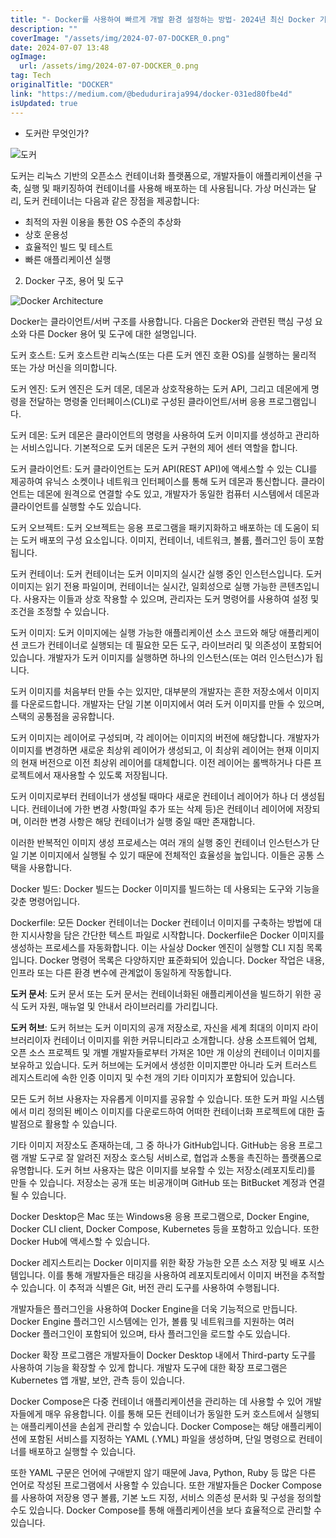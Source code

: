 ```yaml
---
title: "- Docker를 사용하여 빠르게 개발 환경 설정하는 방법- 2024년 최신 Docker 기능 정리- Docker vs Kubernetes 어떤 도구를 선택해야 할까- 초보자를 위한 Docker 기초 가이드- Docker Compose를 이용한 5가지 실용적인 사례- Docker와 함께 사용하는 10가지 필수 도구- 2024년에 Docker를 업데이트해야 하는 이유- Docker 컨테이너 보안 강화하는 방법- Docker를 통해 서버 비용 절감하는 비결- 실전 Docker 배포부터 운영까지 한 번에 마스터하기"
description: ""
coverImage: "/assets/img/2024-07-07-DOCKER_0.png"
date: 2024-07-07 13:48
ogImage:
  url: /assets/img/2024-07-07-DOCKER_0.png
tag: Tech
originalTitle: "DOCKER"
link: "https://medium.com/@beduduriraja994/docker-031ed80fbe4d"
isUpdated: true
---
```


- 도커란 무엇인가?

![도커](/assets/img/2024-07-07-DOCKER_0.png)

도커는 리눅스 기반의 오픈소스 컨테이너화 플랫폼으로, 개발자들이 애플리케이션을 구축, 실행 및 패키징하여 컨테이너를 사용해 배포하는 데 사용됩니다. 가상 머신과는 달리, 도커 컨테이너는 다음과 같은 장점을 제공합니다:

- 최적의 자원 이용을 통한 OS 수준의 추상화
- 상호 운용성
- 효율적인 빌드 및 테스트
- 빠른 애플리케이션 실행

<!-- seedividend - 사각형 -->

<ins class="adsbygoogle"
     style="display:block"
     data-ad-client="ca-pub-4877378276818686"
     data-ad-slot="1898504329"
     data-ad-format="auto"
     data-full-width-responsive="true"></ins>

<script>
     (adsbygoogle = window.adsbygoogle || []).push({});
</script>

2. Docker 구조, 용어 및 도구

![Docker Architecture](/assets/img/2024-07-07-DOCKER_1.png)

Docker는 클라이언트/서버 구조를 사용합니다. 다음은 Docker와 관련된 핵심 구성 요소와 다른 Docker 용어 및 도구에 대한 설명입니다.

도커 호스트: 도커 호스트란 리눅스(또는 다른 도커 엔진 호환 OS)를 실행하는 물리적 또는 가상 머신을 의미합니다.

<!-- seedividend - 사각형 -->

<ins class="adsbygoogle"
     style="display:block"
     data-ad-client="ca-pub-4877378276818686"
     data-ad-slot="1898504329"
     data-ad-format="auto"
     data-full-width-responsive="true"></ins>

<script>
     (adsbygoogle = window.adsbygoogle || []).push({});
</script>

도커 엔진: 도커 엔진은 도커 데몬, 데몬과 상호작용하는 도커 API, 그리고 데몬에게 명령을 전달하는 명령줄 인터페이스(CLI)로 구성된 클라이언트/서버 응용 프로그램입니다.

도커 데몬: 도커 데몬은 클라이언트의 명령을 사용하여 도커 이미지를 생성하고 관리하는 서비스입니다. 기본적으로 도커 데몬은 도커 구현의 제어 센터 역할을 합니다.

도커 클라이언트: 도커 클라이언트는 도커 API(REST API)에 액세스할 수 있는 CLI를 제공하여 유닉스 소켓이나 네트워크 인터페이스를 통해 도커 데몬과 통신합니다. 클라이언트는 데몬에 원격으로 연결할 수도 있고, 개발자가 동일한 컴퓨터 시스템에서 데몬과 클라이언트를 실행할 수도 있습니다.

도커 오브젝트: 도커 오브젝트는 응용 프로그램을 패키지화하고 배포하는 데 도움이 되는 도커 배포의 구성 요소입니다. 이미지, 컨테이너, 네트워크, 볼륨, 플러그인 등이 포함됩니다.

<!-- seedividend - 사각형 -->

<ins class="adsbygoogle"
     style="display:block"
     data-ad-client="ca-pub-4877378276818686"
     data-ad-slot="1898504329"
     data-ad-format="auto"
     data-full-width-responsive="true"></ins>

<script>
     (adsbygoogle = window.adsbygoogle || []).push({});
</script>

도커 컨테이너: 도커 컨테이너는 도커 이미지의 실시간 실행 중인 인스턴스입니다. 도커 이미지는 읽기 전용 파일이며, 컨테이너는 실시간, 일회성으로 실행 가능한 콘텐츠입니다. 사용자는 이들과 상호 작용할 수 있으며, 관리자는 도커 명령어를 사용하여 설정 및 조건을 조정할 수 있습니다.

도커 이미지: 도커 이미지에는 실행 가능한 애플리케이션 소스 코드와 해당 애플리케이션 코드가 컨테이너로 실행되는 데 필요한 모든 도구, 라이브러리 및 의존성이 포함되어 있습니다. 개발자가 도커 이미지를 실행하면 하나의 인스턴스(또는 여러 인스턴스)가 됩니다.

도커 이미지를 처음부터 만들 수는 있지만, 대부분의 개발자는 흔한 저장소에서 이미지를 다운로드합니다. 개발자는 단일 기본 이미지에서 여러 도커 이미지를 만들 수 있으며, 스택의 공통점을 공유합니다.

도커 이미지는 레이어로 구성되며, 각 레이어는 이미지의 버전에 해당합니다. 개발자가 이미지를 변경하면 새로운 최상위 레이어가 생성되고, 이 최상위 레이어는 현재 이미지의 현재 버전으로 이전 최상위 레이어를 대체합니다. 이전 레이어는 롤백하거나 다른 프로젝트에서 재사용할 수 있도록 저장됩니다.

<!-- seedividend - 사각형 -->

<ins class="adsbygoogle"
     style="display:block"
     data-ad-client="ca-pub-4877378276818686"
     data-ad-slot="1898504329"
     data-ad-format="auto"
     data-full-width-responsive="true"></ins>

<script>
     (adsbygoogle = window.adsbygoogle || []).push({});
</script>

도커 이미지로부터 컨테이너가 생성될 때마다 새로운 컨테이너 레이어가 하나 더 생성됩니다. 컨테이너에 가한 변경 사항(파일 추가 또는 삭제 등)은 컨테이너 레이어에 저장되며, 이러한 변경 사항은 해당 컨테이너가 실행 중일 때만 존재합니다.

이러한 반복적인 이미지 생성 프로세스는 여러 개의 실행 중인 컨테이너 인스턴스가 단일 기본 이미지에서 실행될 수 있기 때문에 전체적인 효율성을 높입니다. 이들은 공통 스택을 사용합니다.

Docker 빌드: Docker 빌드는 Docker 이미지를 빌드하는 데 사용되는 도구와 기능을 갖춘 명령어입니다.

Dockerfile: 모든 Docker 컨테이너는 Docker 컨테이너 이미지를 구축하는 방법에 대한 지시사항을 담은 간단한 텍스트 파일로 시작합니다. Dockerfile은 Docker 이미지를 생성하는 프로세스를 자동화합니다. 이는 사실상 Docker 엔진이 실행할 CLI 지침 목록입니다. Docker 명령어 목록은 다양하지만 표준화되어 있습니다. Docker 작업은 내용, 인프라 또는 다른 환경 변수에 관계없이 동일하게 작동합니다.

<!-- seedividend - 사각형 -->

<ins class="adsbygoogle"
     style="display:block"
     data-ad-client="ca-pub-4877378276818686"
     data-ad-slot="1898504329"
     data-ad-format="auto"
     data-full-width-responsive="true"></ins>

<script>
     (adsbygoogle = window.adsbygoogle || []).push({});
</script>

**도커 문서**: 도커 문서 또는 도커 문서는 컨테이너화된 애플리케이션을 빌드하기 위한 공식 도커 자원, 매뉴얼 및 안내서 라이브러리를 가리킵니다.

**도커 허브**: 도커 허브는 도커 이미지의 공개 저장소로, 자신을 세계 최대의 이미지 라이브러리이자 컨테이너 이미지를 위한 커뮤니티라고 소개합니다. 상용 소프트웨어 업체, 오픈 소스 프로젝트 및 개별 개발자들로부터 가져온 10만 개 이상의 컨테이너 이미지를 보유하고 있습니다. 도커 허브에는 도커에서 생성한 이미지뿐만 아니라 도커 트러스트 레지스트리에 속한 인증 이미지 및 수천 개의 기타 이미지가 포함되어 있습니다.

모든 도커 허브 사용자는 자유롭게 이미지를 공유할 수 있습니다. 또한 도커 파일 시스템에서 미리 정의된 베이스 이미지를 다운로드하여 어떠한 컨테이너화 프로젝트에 대한 출발점으로 활용할 수 있습니다.

기타 이미지 저장소도 존재하는데, 그 중 하나가 GitHub입니다. GitHub는 응용 프로그램 개발 도구로 잘 알려진 저장소 호스팅 서비스로, 협업과 소통을 촉진하는 플랫폼으로 유명합니다. 도커 허브 사용자는 많은 이미지를 보유할 수 있는 저장소(레포지토리)를 만들 수 있습니다. 저장소는 공개 또는 비공개이며 GitHub 또는 BitBucket 계정과 연결될 수 있습니다.

<!-- seedividend - 사각형 -->

<ins class="adsbygoogle"
     style="display:block"
     data-ad-client="ca-pub-4877378276818686"
     data-ad-slot="1898504329"
     data-ad-format="auto"
     data-full-width-responsive="true"></ins>

<script>
     (adsbygoogle = window.adsbygoogle || []).push({});
</script>

Docker Desktop은 Mac 또는 Windows용 응용 프로그램으로, Docker Engine, Docker CLI client, Docker Compose, Kubernetes 등을 포함하고 있습니다. 또한 Docker Hub에 액세스할 수 있습니다.

Docker 레지스트리는 Docker 이미지를 위한 확장 가능한 오픈 소스 저장 및 배포 시스템입니다. 이를 통해 개발자들은 태깅을 사용하여 레포지토리에서 이미지 버전을 추적할 수 있습니다. 이 추적과 식별은 Git, 버전 관리 도구를 사용하여 수행됩니다.

개발자들은 플러그인을 사용하여 Docker Engine을 더욱 기능적으로 만듭니다. Docker Engine 플러그인 시스템에는 인가, 볼륨 및 네트워크를 지원하는 여러 Docker 플러그인이 포함되어 있으며, 타사 플러그인을 로드할 수도 있습니다.

Docker 확장 프로그램은 개발자들이 Docker Desktop 내에서 Third-party 도구를 사용하여 기능을 확장할 수 있게 합니다. 개발자 도구에 대한 확장 프로그램은 Kubernetes 앱 개발, 보안, 관측 등이 있습니다.

<!-- seedividend - 사각형 -->

<ins class="adsbygoogle"
     style="display:block"
     data-ad-client="ca-pub-4877378276818686"
     data-ad-slot="1898504329"
     data-ad-format="auto"
     data-full-width-responsive="true"></ins>

<script>
     (adsbygoogle = window.adsbygoogle || []).push({});
</script>

Docker Compose은 다중 컨테이너 애플리케이션을 관리하는 데 사용할 수 있어 개발자들에게 매우 유용합니다. 이를 통해 모든 컨테이너가 동일한 도커 호스트에서 실행되는 애플리케이션을 손쉽게 관리할 수 있습니다. Docker Compose는 해당 애플리케이션에 포함된 서비스를 지정하는 YAML (.YML) 파일을 생성하며, 단일 명령으로 컨테이너를 배포하고 실행할 수 있습니다.

또한 YAML 구문은 언어에 구애받지 않기 때문에 Java, Python, Ruby 등 많은 다른 언어로 작성된 프로그램에서 사용할 수 있습니다. 또한 개발자들은 Docker Compose를 사용하여 저장용 영구 볼륨, 기본 노드 지정, 서비스 의존성 문서화 및 구성을 정의할 수도 있습니다. Docker Compose를 통해 애플리케이션을 보다 효율적으로 관리할 수 있습니다.
